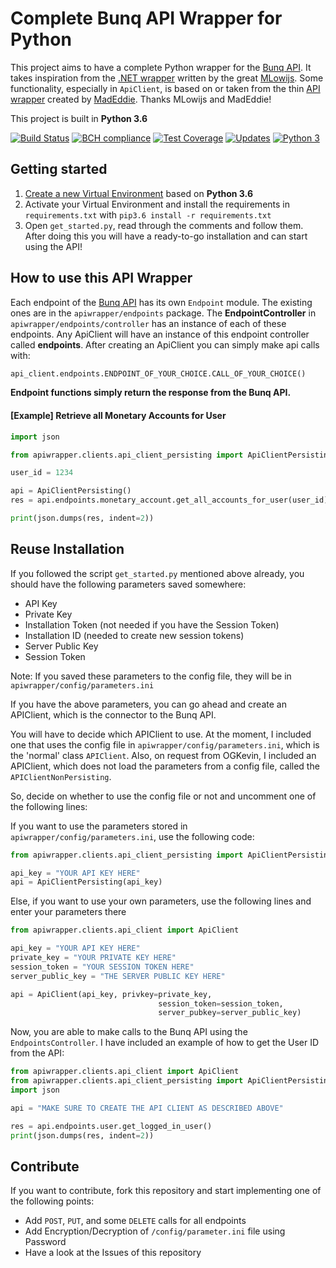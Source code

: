 # Complete Bunq API Wrapper for Python
This project aims to have a complete Python wrapper for the [Bunq API](https://doc.bunq.com/). It takes inspiration from the [.NET wrapper](https://github.com/Sycade/BunqApi) written by the great [MLowijs](https://github.com/mlowijs). Some functionality, especially in `ApiClient`, is based on or taken from the thin [API wrapper](https://github.com/madeddie/python-bunq) created by [MadEddie](https://github.com/madeddie). Thanks MLowijs and MadEddie!

This project is built in **Python 3.6**

[![Build Status](https://travis-ci.org/PJUllrich/Complete-Bunq-API-Python-Wrapper.svg?branch=master)](https://travis-ci.org/PJUllrich/Complete-Bunq-API-Python-Wrapper)
[![BCH compliance](https://bettercodehub.com/edge/badge/PJUllrich/Complete-Bunq-API-Python-Wrapper?branch=master)](https://bettercodehub.com/)
[![Test Coverage](https://coveralls.io/repos/github/PJUllrich/Complete-Bunq-API-Python-Wrapper/badge.svg?branch=master)](https://coveralls.io/github/PJUllrich/Complete-Bunq-API-Python-Wrapper?branch=master) 
[![Updates](https://pyup.io/repos/github/PJUllrich/Complete-Bunq-API-Python-Wrapper/shield.svg)](https://pyup.io/repos/github/PJUllrich/Complete-Bunq-API-Python-Wrapper/)
[![Python 3](https://pyup.io/repos/github/PJUllrich/Complete-Bunq-API-Python-Wrapper/python-3-shield.svg)](https://pyup.io/repos/github/PJUllrich/Complete-Bunq-API-Python-Wrapper/)

## Getting started
1. [Create a new Virtual Environment](https://python-guide-pt-br.readthedocs.io/en/latest/dev/virtualenvs/) based on **Python 3.6**
2. Activate your Virtual Environment and install the requirements in `requirements.txt` with `pip3.6 install -r requirements.txt`
3. Open `get_started.py`, read through the comments and follow them. After doing this you will have a ready-to-go installation and can start using the API!

## How to use this API Wrapper
Each endpoint of the [Bunq API](https://doc.bunq.com/) has its own `Endpoint` module. The existing ones are in the `apiwrapper/endpoints` package.
The **EndpointController** in `apiwrapper/endpoints/controller` has an
instance of each of these endpoints.
Any ApiClient will have an instance of this endpoint controller called
**endpoints**. After creating an ApiClient you can simply make api calls with:
```python
api_client.endpoints.ENDPOINT_OF_YOUR_CHOICE.CALL_OF_YOUR_CHOICE()
```

**Endpoint functions simply return the response from the Bunq API.**

#### [Example] Retrieve all Monetary Accounts for User
```python
import json

from apiwrapper.clients.api_client_persisting import ApiClientPersisting

user_id = 1234

api = ApiClientPersisting()
res = api.endpoints.monetary_account.get_all_accounts_for_user(user_id)

print(json.dumps(res, indent=2))
```

## Reuse Installation
If you followed the script `get_started.py` mentioned above already, you should have the following parameters saved somewhere:

- API Key
- Private Key
- Installation Token (not needed if you have the Session Token)
- Installation ID (needed to create new session tokens)
- Server Public Key
- Session Token

Note: If you saved these parameters to the config file, they will be in `apiwrapper/config/parameters.ini`

If you have the above parameters, you can go ahead and create an APIClient, which is the connector to the Bunq API.

You will have to decide which APIClient to use.
At the moment, I included one that uses the config file in `apiwrapper/config/parameters.ini`, which is the 'normal' class `APIClient`.
Also, on request from OGKevin, I included an APIClient, which does not load the parameters from a config file, called the `APIClientNonPersisting`.

So, decide on whether to use the config file or not and uncomment one of the
following lines:

If you want to use the parameters stored in `apiwrapper/config/parameters.ini`,
use the following code:
```python
from apiwrapper.clients.api_client_persisting import ApiClientPersisting

api_key = "YOUR API KEY HERE"
api = ApiClientPersisting(api_key)
```

Else, if you want to use your own parameters, use the following
lines and enter your parameters there
```python
from apiwrapper.clients.api_client import ApiClient

api_key = "YOUR API KEY HERE"
private_key = "YOUR PRIVATE KEY HERE"
session_token = "YOUR SESSION TOKEN HERE"
server_public_key = "THE SERVER PUBLIC KEY HERE"

api = ApiClient(api_key, privkey=private_key,
                                 session_token=session_token,
                                 server_pubkey=server_public_key)
```

Now, you are able to make calls to the Bunq API using the `EndpointsController`.
I have included an example of how to get the User ID from the API:
```python
from apiwrapper.clients.api_client import ApiClient
from apiwrapper.clients.api_client_persisting import ApiClientPersisting
import json

api = "MAKE SURE TO CREATE THE API CLIENT AS DESCRIBED ABOVE"

res = api.endpoints.user.get_logged_in_user()
print(json.dumps(res, indent=2))
```

## Contribute
If you want to contribute, fork this repository and start implementing one of the following points:
* Add `POST`, `PUT`, and some `DELETE` calls for all endpoints
* Add Encryption/Decryption of `/config/parameter.ini` file using Password
* Have a look at the Issues of this repository
